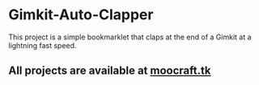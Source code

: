 # Gimkit-Auto-Clapper
This project is a simple bookmarklet that claps at the end of a Gimkit at a lightning fast speed.
## All projects are available at [moocraft.tk](https://moocraft.tk)
